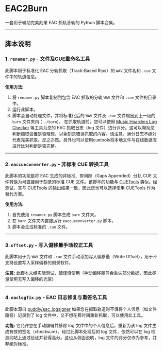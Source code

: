 # EAC2Burn

一套用于辅助完美刻录 EAC 抓轨音轨的 Python 脚本合集。

---

## 脚本说明

### **1. `renamer.py` - 文件及CUE重命名工具**

此脚本用于标准化 EAC 分轨抓取（Track-Based Rips）的 `WAV` 文件名和 `.cue` 文件中的轨道信息。

**使用方法:**
1.  将 `renamer.py` 脚本复制到包含 EAC 抓取的分轨 `WAV` 文件和 `.cue` 文件的目录中。
2.  运行此脚本。
3.  脚本会自动处理文件，并将标准化后的 `WAV` 文件及 `.cue` 文件输出到上一级的 `burn` 文件夹内 (`../burn`)。
在抓取轨道前，您可以使用 [Music Hoarders Log Checker](https://logs.musichoarders.xyz/) 等工具为您的 EAC 抓取日志（log 文件）进行评分。这可以帮助您判断抓取设置是否理想，以免刻录错误抓取的内容。请注意，满分日志不绝对代表完美抓取，反之亦然。另外也可以使用cuetools将本地文件与在线数据库进行比对判断是否完整。

---

### **2. `eaccueconverter.py` - 非标准 CUE 转换工具**

此脚本的功能是将 EAC 生成的非标准、带间隙（Gaps Appended）分轨 CUE 文件转换为可直接用于刻录的标准 CUE 文件。该脚本的功能与 [CUETools](http://cue.tools/wiki/CUETools) 类似。经测试，其与 CUETools 的输出结果一致，因此您也可以选择使用 CUETools 作为替代方案。

**使用方法:**
1.  首先使用 `renamer.py` 脚本生成 `burn` 文件夹。
2.  在 `burn` 文件夹内直接运行 `eaccueconverter.py` 脚本。
3.  脚本会生成标准的 `.cue` 文件。

---

### **3. `offset.py` - 写入偏移量手动校正工具**

此脚本用于为 `WAV` 文件和 `.cue` 文件手动添加写入偏移量（Write Offset），用于不支持设置写入采样偏移的刻录软件。

**注意:**
此脚本未经实际测试，请谨慎使用（手动偏移裁剪会丢失部分数据，因此尽量使用无写入偏移的光驱）

---

### **4. `eaclogfix.py` - EAC 日志修复与重签名工具**

此脚本源自 [puddly/eac_logsigner](https://github.com/puddly/eac_logsigner) 如果您在抓取轨道时不慎将个人信息（如文件路径）记录到了 log 文件中，又不想花费时间重新抓取，可以使用此工具。

**功能:**
它允许您在手动编辑并移除 log 文件中的个人信息后，重新为该 log 文件生成有效的签名（checksum）。经过此脚本处理后的 log 文件，依然可以在 log 检测网站上通过验证并获得高分。这也从侧面说明，log 文件的评分仅作为参考，并非绝对标准。

